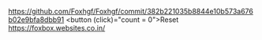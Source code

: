 https://github.com/Foxhgf/Foxhgf/commit/382b221035b8844e10b573a676b02e9bfa8dbb91
<button (click)="count = 0">Reset</button>
https://foxbox.websites.co.in/
